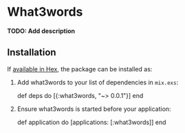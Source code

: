 # What3words

**TODO: Add description**

## Installation

If [available in Hex](https://hex.pm/docs/publish), the package can be installed as:

  1. Add what3words to your list of dependencies in `mix.exs`:

        def deps do
          [{:what3words, "~> 0.0.1"}]
        end

  2. Ensure what3words is started before your application:

        def application do
          [applications: [:what3words]]
        end

